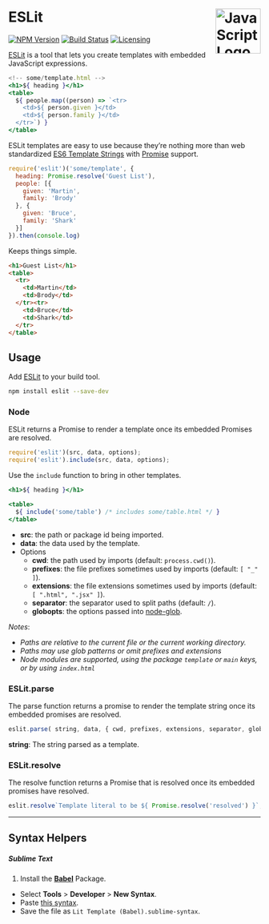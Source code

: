 # ESLit [<img src="https://upload.wikimedia.org/wikipedia/commons/9/99/Unofficial_JavaScript_logo_2.svg" alt="JavaScript Logo" width="90" height="90" align="right">][ESLit]

[![NPM Version][npm-img]][npm-url]
[![Build Status][cli-img]][cli-url]
[![Licensing][lic-img]][lic-url]

[ESLit] is a tool that lets you create templates with embedded JavaScript
expressions.

```jsx
<!-- some/template.html -->
<h1>${ heading }</h1>
<table>
  ${ people.map((person) => `<tr>
    <td>${ person.given }</td>
    <td>${ person.family }</td>
  </tr>`) }
</table>
```

ESLit templates are easy to use because they’re nothing more than web
standardized [ES6 Template Strings] with [Promise] support.

```js
require('eslit')('some/template', {
  heading: Promise.resolve('Guest List'),
  people: [{
    given: 'Martin',
    family: 'Brody'
  }, {
    given: 'Bruce',
    family: 'Shark'
  }]
}).then(console.log)
```

Keeps things simple.

```html
<h1>Guest List</h1>
<table>
  <tr>
    <td>Martin</td>
    <td>Brody</td>
  </tr><tr>
    <td>Bruce</td>
    <td>Shark</td>
  </tr>
</table>
```

## Usage

Add [ESLit] to your build tool.

```sh
npm install eslit --save-dev
```

### Node

ESLit returns a Promise to render a template once its embedded Promises are resolved.

```js
require('eslit')(src, data, options);
require('eslit').include(src, data, options);
```

Use the `include` function to bring in other templates.

```jsx
<h1>${ heading }</h1>

<table>
  ${ include('some/table') /* includes some/table.html */ }
</table>
```

- **src**: the path or package id being imported.
- **data**: the data used by the template.
- Options
  - **cwd**: the path used by imports (default: `process.cwd()`).
  - **prefixes**: the file prefixes sometimes used by imports (default: `[ "_" ]`).
  - **extensions**: the file extensions sometimes used by imports (default: `[ ".html", ".jsx" ]`).
  - **separator**: the separator used to split paths (default: `/`).
  - **globopts**: the options passed into [node-glob].

*Notes*:

- *Paths are relative to the current file or the current working directory.*
- *Paths may use glob patterns or omit prefixes and extensions*
- *Node modules are supported, using the package `template` or `main` keys, or by using `index.html`*

### ESLit.parse

The parse function returns a promise to render the template string once its embedded promises are resolved.

```js
eslit.parse( string, data, { cwd, prefixes, extensions, separator, globopts } );
```

**string**: The string parsed as a template.

### ESLit.resolve

The resolve function returns a Promise that is resolved once its embedded promises have resolved.

```js
eslit.resolve`Template literal to be ${ Promise.resolve('resolved') }`;
```

---

## Syntax Helpers

##### Sublime Text

1. Install the **[Babel](https://packagecontrol.io/packages/Babel)** Package.
- Select **Tools** > **Developer** > **New Syntax**.
-  Paste [this syntax].
-  Save the file as `Lit Template (Babel).sublime-syntax`.

[ESLit]: https://github.com/jonathantneal/eslit
[ES6 Template Strings]: https://developer.mozilla.org/en-US/docs/Web/JavaScript/Reference/Template_literals
[Promise]: https://www.promisejs.org/
[node-glob]: https://github.com/isaacs/node-glob
[this syntax]: https://github.com/jonathantneal/eslit/blob/master/Lit%20Template%20(Babel).sublime-syntax

[npm-url]: https://www.npmjs.com/package/eslit
[npm-img]: https://img.shields.io/npm/v/eslit.svg
[cli-url]: https://travis-ci.org/jonathantneal/eslit
[cli-img]: https://img.shields.io/travis/jonathantneal/eslit.svg
[lic-url]: LICENSE.md
[lic-img]: https://img.shields.io/npm/l/eslit.svg
